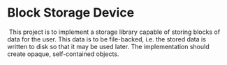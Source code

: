 # Block Storage Device

&nbsp;This project is to implement a storage library capable of storing blocks of data for the user. 
This data is to be file-backed, i.e. the stored data is written to disk so that it may be used later. The implementation should
create opaque, self-contained objects.

